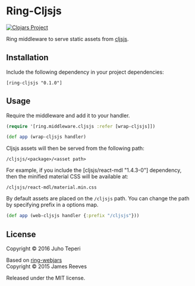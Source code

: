 # Ring-Cljsjs

[![Clojars Project](https://img.shields.io/clojars/v/ring-cljsjs.svg)](https://clojars.org/ring-cljsjs)

Ring middleware to serve static assets from [cljsjs][].

[cljsjs]: http://www.webjars.org/

## Installation

Include the following dependency in your project dependencies:

```
[ring-cljsjs "0.1.0"]
```

## Usage

Require the middleware and add it to your handler.

```clj
(require '[ring.middleware.cljsjs :refer [wrap-cljsjs]])

(def app (wrap-cljsjs handler)
```

Cljsjs assets will then be served from the following path:

```
/cljsjs/<package>/<asset path>
```

For example, if you include the [cljsjs/react-mdl "1.4.3-0"] dependency, then the minified material CSS will be available at:

```
/cljsjs/react-mdl/material.min.css
```

By default assets are placed on the `/cljsjs` path. You can change
the path by specifying prefix in a options map.

```clj
(def app (web-cljsjs handler {:prefix "/cljsjs"}))
```

## License

Copyright © 2016 Juho Teperi

Based on [ring-webjars](https://github.com/weavejester/ring-webjars)<br>
Copyright © 2015 James Reeves

Released under the MIT license.
